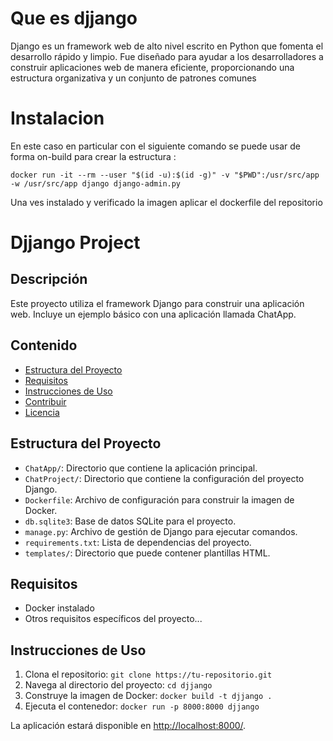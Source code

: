 # Que es djjango

Django es un framework web de alto nivel escrito en Python que fomenta el desarrollo rápido y limpio. Fue diseñado para ayudar a los desarrolladores a construir aplicaciones web de manera eficiente, proporcionando una estructura organizativa y un conjunto de patrones comunes

# Instalacion

En este caso en particular con el siguiente comando se puede usar de forma on-build para crear la estructura :

```
docker run -it --rm --user "$(id -u):$(id -g)" -v "$PWD":/usr/src/app -w /usr/src/app django django-admin.py
```

 Una ves instalado y verificado la imagen aplicar el dockerfile del repositorio

 # Djjango Project

## Descripción
Este proyecto utiliza el framework Django para construir una aplicación web. Incluye un ejemplo básico con una aplicación llamada ChatApp.

## Contenido
- [Estructura del Proyecto](#estructura-del-proyecto)
- [Requisitos](#requisitos)
- [Instrucciones de Uso](#instrucciones-de-uso)
- [Contribuir](#contribuir)
- [Licencia](#licencia)

## Estructura del Proyecto
- `ChatApp/`: Directorio que contiene la aplicación principal.
- `ChatProject/`: Directorio que contiene la configuración del proyecto Django.
- `Dockerfile`: Archivo de configuración para construir la imagen de Docker.
- `db.sqlite3`: Base de datos SQLite para el proyecto.
- `manage.py`: Archivo de gestión de Django para ejecutar comandos.
- `requirements.txt`: Lista de dependencias del proyecto.
- `templates/`: Directorio que puede contener plantillas HTML.

## Requisitos
- Docker instalado
- Otros requisitos específicos del proyecto...

## Instrucciones de Uso
1. Clona el repositorio: `git clone https://tu-repositorio.git`
2. Navega al directorio del proyecto: `cd djjango`
3. Construye la imagen de Docker: `docker build -t djjango .`
4. Ejecuta el contenedor: `docker run -p 8000:8000 djjango`

La aplicación estará disponible en [http://localhost:8000/](http://localhost:8000/).





